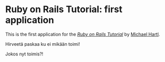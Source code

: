 # Ruby on Rails Tutorial: first application

This is the first application for the
[*Ruby on Rails Tutorial*](http://railstutorial.org/)
by [Michael Hartl](http://michaelhartl.com/).

Hirveetä paskaa ku ei mikään toimi!

Jokos nyt toimis?!